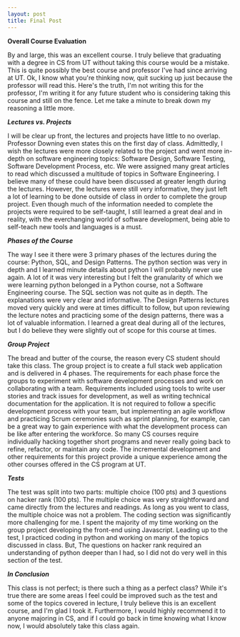 ```yaml
---
layout: post
title: Final Post
---
```


**Overall Course Evaluation**

By and large, this was an excellent course. I truly believe that graduating with a degree in CS from UT without taking this course would be a mistake.
This is quite possibly the best course and professor I've had since arriving at UT. Ok, I know what you're thinking now, quit sucking up just 
because the professor will read this. Here's the truth, I'm not writing this for the professor, I'm writing it for any future student who is 
considering taking this course and still on the fence. Let me take a minute to break down my reasoning a little more.


***Lectures vs. Projects***

I will be clear up front, the lectures and projects have little to no overlap. Professor Downing even states this on the first day of class.
Admittedly, I wish the lectures were more closely related to the project and went more in-depth on software engineering topics: Software Design, Software Testing, Software Development Process, etc. We were assigned many great articles to read which discussed a multitude 
of topics in Software Engineering. I believe many of these could have been discussed at greater length during the lectures. However, the lectures were still very informative, they just left a lot of learning to be done outside of class 
in order to complete the group project. Even though much of the information needed to complete the projects were required to be self-taught,
I still learned a great deal and in reality, with the everchanging world of software development, being able to self-teach new tools and languages 
is a must.

***Phases of the Course***

The way I see it there were 3 primary phases of the lectures during the course: Python, SQL, and Design Patterns.
The python section was very in depth and I learned minute details about python I will probably never use again. A lot of it was very interesting 
but I felt the granularity of which we were learning python belonged in a Python course, not a Software Engineering course.
The SQL section was not quite as in depth. The explanations were very clear and informative. The Design Patterns lectures moved very quickly and 
were at times difficult to follow, but upon reviewing the lecture notes and practicing some of the design patterns, there was a lot of valuable information.
I learned a great deal during all of the lectures, but I do believe they were slightly out of scope for this course at times.

***Group Project***

The bread and butter of the course, the reason every CS student should take this class. The group project is to create a full stack web application and is delivered in 4 phases. The requirements for each phase force the groups to experiment with software development processes and work on collaborating with a team. Requirements included using tools to write user stories and track issues for development, as well as writing technical documentation for the application. It is not required to follow a specific development process with your team, but implementing an agile workflow and practicing Scrum ceremonies such as sprint planning, for example, can be a great way to gain experience with what the development process can be like after entering the workforce. So many CS courses require individually hacking together short programs and never really going back to refine, refactor, or maintain any code. The incremental development and other requirements for this project provide a unique experience among the other courses offered in the CS program at UT.

***Tests***

The test was split into two parts: multiple choice (100 pts) and 3 questions on hacker rank (100 pts). The multiple choice was very straightforward and came directly from the lectures and readings. As long as you went to class, the multiple choice was not a problem. The coding section was significantly more challenging for me. I spent the majority of my time working on the group project developing the front-end using Javascript. Leading up to the test, I practiced coding in python and working on many of the topics discussed in class. But, The questions on hacker rank required an understanding of python deeper than I had, so I did not do very well in this section of the test.

***In Conclusion***

This class is not perfect; is there such a thing as a perfect class? While it's true there are some areas I feel could be improved such as the test and some of the topics covered in lecture, I truly believe this is an excellent course, and I'm glad I took it. Furthermore, I would highly recommend it to anyone majoring in CS, and if I could go back in time knowing what I know now, I would absolutely take this class again.



